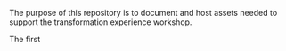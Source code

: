 The purpose of this repository is to document and host assets needed to support the transformation experience workshop. 

The first
